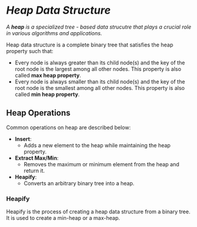 # _Heap Data Structure_

_A **heap** is a specialized tree - based data strucutre that plays a crucial role in various algorithms and applications._

Heap data structure is a complete binary tree that satisfies the heap property such that:
* Every node is always greater than its child node(s) and the key of the root node is the largest among all other nodes. This property is also called **max heap property**.
* Every node is always smaller than its child node(s) and the key of the root node is the smallest among all other nodes. This property is also called **min heap property**.

## Heap Operations
Common operations on heap are described below:
- **Insert**:
    - Adds a new element to the heap while maintaining the heap property.
- **Extract Max/Min**:
    - Removes the maximum or minimum element from the heap and return it.
- **Heapify**:
    - Converts an arbitrary binary tree into a heap.

### Heapify
Heapify is the process of creating a heap data structure from a binary tree. It is used to create a min-heap or a max-heap.
